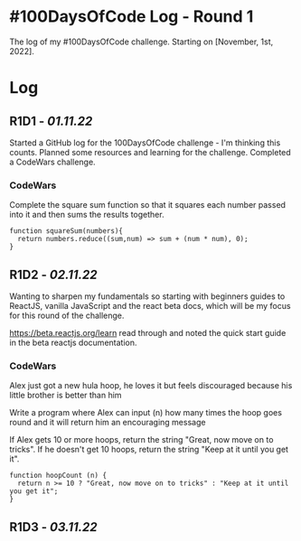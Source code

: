 # #100DaysOfCode Log - Round 1 

The log of my #100DaysOfCode challenge. Starting on [November, 1st, 2022].

# Log

## R1D1 - *01.11.22*

Started a GitHub log for the 100DaysOfCode challenge - I'm thinking this counts. Planned some resources and learning for the challenge. Completed a CodeWars challenge. 

### CodeWars
Complete the square sum function so that it squares each number passed into it and then sums the results together.

```
function squareSum(numbers){
  return numbers.reduce((sum,num) => sum + (num * num), 0);
}
```

## R1D2 - *02.11.22*

Wanting to sharpen my fundamentals so starting with beginners guides to ReactJS, vanilla JavaScript and the react beta docs, which will be my focus for this round of the challenge.

https://beta.reactjs.org/learn read through and noted the quick start guide in the beta reactjs documentation. 

### CodeWars
Alex just got a new hula hoop, he loves it but feels discouraged because his little brother is better than him

Write a program where Alex can input (n) how many times the hoop goes round and it will return him an encouraging message 

If Alex gets 10 or more hoops, return the string "Great, now move on to tricks".
If he doesn't get 10 hoops, return the string "Keep at it until you get it".

```
function hoopCount (n) {
  return n >= 10 ? "Great, now move on to tricks" : "Keep at it until you get it";
}
```

## R1D3 - *03.11.22*